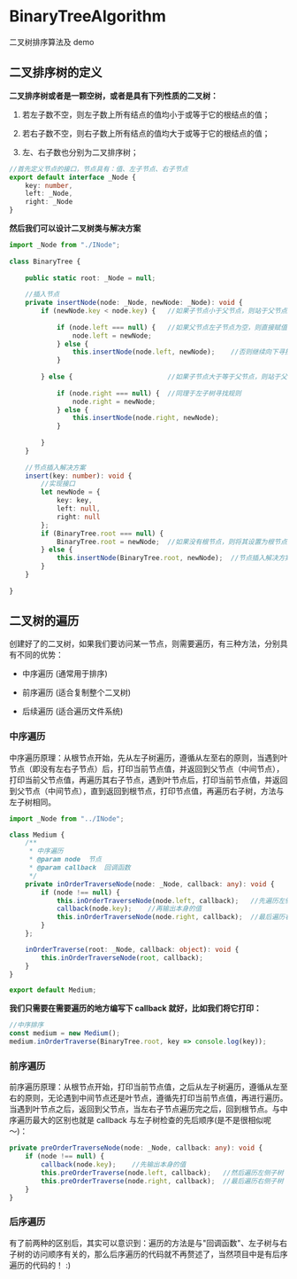 # BinaryTreeAlgorithm
二叉树排序算法及 demo

## 二叉排序树的定义  
**二叉排序树或者是一颗空树，或者是具有下列性质的二叉树：**
1.  若左子数不空，则左子数上所有结点的值均小于或等于它的根结点的值；

2.  若右子数不空，则右子数上所有结点的值均大于或等于它的根结点的值；
3.  左、右子数也分别为二叉排序树；

```typescript
//首先定义节点的接口，节点具有：值、左子节点、右子节点
export default interface _Node {
    key: number,
    left: _Node,
    right: _Node
}
```
    
**然后我们可以设计二叉树类与解决方案**

```typescript
import _Node from "./INode";
   
class BinaryTree {
   
    public static root: _Node = null;
   
    //插入节点
    private insertNode(node: _Node, newNode: _Node): void {
        if (newNode.key < node.key) {   //如果子节点小于父节点，则站于父节点左侧
   
            if (node.left === null) {   //如果父节点左子节点为空，则直接赋值
                node.left = newNode;
            } else {
                this.insertNode(node.left, newNode);    //否则继续向下寻找
            }
            
        } else {                        //如果子节点大于等于父节点，则站于父节点右侧
   
            if (node.right === null) {  //同理于左子树寻找规则
                node.right = newNode;
            } else {
                this.insertNode(node.right, newNode);
            }
            
        }
    }
   
    //节点插入解决方案
    insert(key: number): void {
        //实现接口
        let newNode = { 
            key: key,
            left: null,
            right: null
        };
        if (BinaryTree.root === null) {
            BinaryTree.root = newNode;  //如果没有根节点，则将其设置为根节点
        } else {
            this.insertNode(BinaryTree.root, newNode);  //节点插入解决方案
        }
    }
    
}
```


## 二叉树的遍历
创建好了的二叉树，如果我们要访问某一节点，则需要遍历，有三种方法，分别具有不同的优势：  
*   中序遍历 (通常用于排序)

*   前序遍历 (适合复制整个二叉树)
*   后续遍历 (适合遍历文件系统)

### 中序遍历
中序遍历原理：从根节点开始，先从左子树遍历，遵循从左至右的原则，当遇到叶节点（即没有左右子节点）后，打印当前节点值，并返回到父节点（中间节点），打印当前父节点值，再遍历其右子节点，遇到叶节点后，打印当前节点值，并返回到父节点（中间节点），直到返回到根节点，打印节点值，再遍历右子树，方法与左子树相同。 
```typescript
import _Node from "../INode";

class Medium {
    /**
     * 中序遍历
     * @param node  节点
     * @param callback  回调函数
     */
    private inOrderTraverseNode(node: _Node, callback: any): void {
        if (node !== null) {
            this.inOrderTraverseNode(node.left, callback);   //先遍历左侧子树
            callback(node.key);    //再输出本身的值
            this.inOrderTraverseNode(node.right, callback);  //最后遍历右侧子树
        }
    };

    inOrderTraverse(root: _Node, callback: object): void {
        this.inOrderTraverseNode(root, callback);
    }
}

export default Medium;
```

**我们只需要在需要遍历的地方编写下 callback 就好，比如我们将它打印：**

```typescript
//中序排序
const medium = new Medium();
medium.inOrderTraverse(BinaryTree.root, key => console.log(key));
```


### 前序遍历  
前序遍历原理：从根节点开始，打印当前节点值，之后从左子树遍历，遵循从左至右的原则，无论遇到中间节点还是叶节点，遵循先打印当前节点值，再进行遍历。当遇到叶节点之后，返回到父节点，当左右子节点遍历完之后，回到根节点。与中序遍历最大的区别也就是 callback 与左子树检查的先后顺序(是不是很相似呢～)：

```typescript
private preOrderTraverseNode(node: _Node, callback: any): void {
    if (node !== null) {
        callback(node.key);    //先输出本身的值
        this.preOrderTraverse(node.left, callback);   //然后遍历左侧子树
        this.preOrderTraverse(node.right, callback);  //最后遍历右侧子树
    }
}
```

### 后序遍历  
有了前两种的区别后，其实可以意识到：遍历的方法是与"回调函数"、左子树与右子树的访问顺序有关的，那么后序遍历的代码就不再赘述了，当然项目中是有后序遍历的代码的！ :)